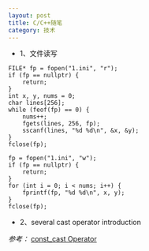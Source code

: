 ```yaml
---
layout: post
title: C/C++随笔
category: 技术
---
```


* 1、文件读写

```
FILE* fp = fopen("1.ini", "r");
if (fp == nullptr) {
	return;
}
int x, y, nums = 0;
char lines[256];
while (feof(fp) == 0) {
	nums++;
	fgets(lines, 256, fp);
	sscanf(lines, "%d %d\n", &x, &y);
}
fclose(fp);

fp = fopen("1.ini", "w");
if (fp == nullptr) {
	return;
}
for (int i = 0; i < nums; i++) {
	fprintf(fp, "%d %d\n", x, y);
}
fclose(fp);
```

* 2、several cast operator introduction

*参考：* [const_cast Operator](https://msdn.microsoft.com/en-us/library/bz6at95h.aspx "cast")

